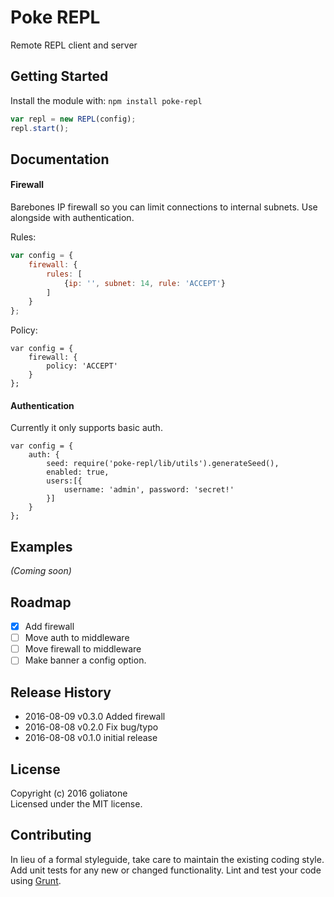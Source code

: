 # Poke REPL

Remote REPL client and server

## Getting Started
Install the module with: `npm install poke-repl`

```javascript
var repl = new REPL(config);
repl.start();
```

## Documentation

#### Firewall
Barebones IP firewall so you can limit connections to internal subnets. Use alongside with authentication.


Rules:

```js
var config = {
    firewall: {
        rules: [
            {ip: '', subnet: 14, rule: 'ACCEPT'}
        ]
    }
};
```

Policy:
```
var config = {
    firewall: {
        policy: 'ACCEPT'
    }
};
```
#### Authentication
Currently it only supports basic auth.

```
var config = {
    auth: {
        seed: require('poke-repl/lib/utils').generateSeed(),
        enabled: true,
        users:[{
            username: 'admin', password: 'secret!'
        }]
    }
};
```


## Examples
_(Coming soon)_

## Roadmap
- [x] Add firewall
- [ ] Move auth to middleware
- [ ] Move firewall to middleware
- [ ] Make banner a config option.

## Release History
* 2016-08-09 v0.3.0 Added firewall
* 2016-08-08 v0.2.0 Fix bug/typo
* 2016-08-08 v0.1.0 initial release

## License
Copyright (c) 2016 goliatone  
Licensed under the MIT license.

## Contributing
In lieu of a formal styleguide, take care to maintain the existing coding style. Add unit tests for any new or changed functionality. Lint and test your code using [Grunt](http://gruntjs.com/).
